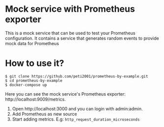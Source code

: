# Mock service with Prometheus exporter

This is a mock service that can be used to test your Prometheus configuration. It contains a service that generates random events to provide mock data for Prometheus

# How to use it?
```
$ git clone https://github.com/peti2001/prometheus-by-example.git
$ cd prometheus-by-example
$ docker-compose up
```
Here you can see the mock service's Prometheus exporter: http://localhost:9009/metrics.

1. Open http://localhost:3000 and you can login with admin:admin.
1. Add Prometheus as new source
1. Start adding metrics. E.g: `http_request_duration_microseconds`
